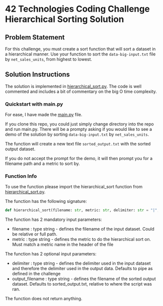 # 42 Technologies Coding Challenge <br> Hierarchical Sorting Solution

## Problem Statement

For this challenge, you must create a sort function that will sort a dataset in a hierarchical manner.
Use your function to sort the `data-big-input.txt` file by `net_sales_units`, from highest to lowest.

## Solution Instructions

The solution is implemented in [hierarchical_sort.py](hierarchical_sort.py). The code is well commented and includes a bit of commentary on the big O time complexity. 

### Quickstart with main.py

For ease, I have made the [main.py](main.py) file. 

If you clone this repo, you could just simply change directory into the repo and run main.py. There will be a prompty asking if you would like to see a demo of the solution by sorting `data-big-input.txt` by `net_sales_units`.

The function will create a new text file `sorted_output.txt` with the sorted output dataset. 

If you do not accept the prompt for the demo, it will then prompt you for a filename path and a metric to sort by. 

### Function Info

To use the function please import the hierarchical_sort function from [hierarchical_sort.py](hierarchical_sort.py).

The function has the following signature:
```py
def hierarchical_sort(filename: str, metric: str, delimiter: str = "|", output_filename: str = "./sorted_output.txt") -> None:
```
The function has 2 mandatory input parameters:
- filename : type string - defines the filename of the input dataset. Could be relative or full path.
- metric :  type string - defines the metric to do the hierarchical sort on. Must match a metric name in the header of the file

The function has 2 optional input parameters:
- delimiter : type string - defines the delimiter used in the input dataset and therefore the delimiter used in the output data. Defaults to pipe as defined in the challenge
- output_filename :  type string - defines the filename of the sorted output dataset. Defaults to sorted_output.txt, relative to where the script was ran. 

The function does not return anything.


